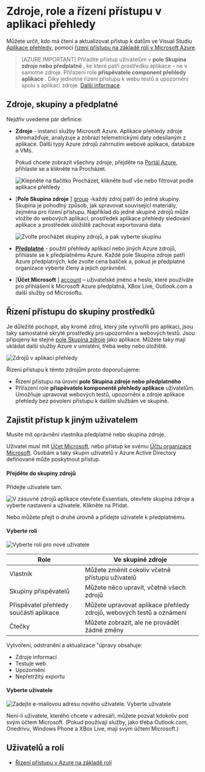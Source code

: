 <properties
    pageTitle="Zdroje, role a řízení přístupu v aplikaci přehledy"
    description="Vlastníci, přispěvatelé a čtenáři přehledy vaší organizace."
    services="application-insights"
    documentationCenter=""
    authors="alancameronwills"
    manager="douge"/>

<tags
    ms.service="application-insights"
    ms.workload="tbd"
    ms.tgt_pltfrm="ibiza"
    ms.devlang="na"
    ms.topic="article"
    ms.date="05/07/2016"
    ms.author="awills"/>

# <a name="resources-roles-and-access-control-in-application-insights"></a>Zdroje, role a řízení přístupu v aplikaci přehledy

Můžete určit, kdo má čtení a aktualizovat přístup k datům ve Visual Studiu [Aplikace přehledy][start], pomocí [řízení přístupu na základě rolí v Microsoft Azure](../active-directory/role-based-access-control-configure.md).

> [AZURE.IMPORTANT] Přiřadíte přístup uživatelům v **pole Skupina zdroje nebo předplatné** , ke které patří prostředku aplikace – ne v samotné zdroje. Přiřazení role **přispěvatele component přehledy aplikace** . Díky jednotné řízení přístupu k webu testů a upozornění spolu s aplikací zdroje. [Další informace](#access).


## <a name="resources-groups-and-subscriptions"></a>Zdroje, skupiny a předplatné

Nejdřív uvedeme pár definice:

* **Zdroje** - instanci služby Microsoft Azure. Aplikace přehledy zdroje shromažďuje, analyzuje a zobrazí telemetrickými daty odesílaným z aplikace.  Další typy Azure zdrojů zahrnutím webové aplikace, databáze a VMs.

    Pokud chcete zobrazit všechny zdroje, přejděte na [Portál Azure][portal], přihlaste se a klikněte na Procházet.

    ![Klepněte na tlačítko Procházet, klikněte buď vše nebo filtrovat podle aplikace přehledy](./media/app-insights-resources-roles-access-control/10-browse.png)

<a name="resource-group"></a>

* [**Pole Skupina zdroje** ] [ group] -každý zdroj patří do jedné skupiny. Skupina je pohodlný způsob, jak spravovat související materiály, zejména pro řízení přístupu. Například do jedné skupině zdrojů může vložíte do webových aplikací, prostředek aplikace přehledy sledování aplikace a prostředek úložiště zachovat exportovaná data.


    ![Zvolte procházet skupiny zdrojů, a pak vyberte skupinu](./media/app-insights-resources-roles-access-control/11-group.png)

* [**Předplatné**](https://manage.windowsazure.com) - použití přehledy aplikací nebo jiných Azure zdrojů, přihlaste se k předplatnému Azure. Každé pole Skupina zdroje patří Azure předplatných, kde zvolte cena balíček a, pokud je předplatné organizace vyberte členy a jejich oprávnění.
* [**Účet Microsoft** ] [ account] – uživatelské jméno a heslo, které používáte pro přihlášení k Microsoft Azure předplatná, XBox Live, Outlook.com a další služby od Microsoftu.


## <a name="access"></a>Řízení přístupu do skupiny prostředků

Je důležité pochopit, aby kromě zdroj, který jste vytvořili pro aplikaci, jsou taky samostatné skryté prostředky pro upozornění a webových testů. Jsou připojeny ke stejné [pole Skupina zdroje](#resource-group) jako aplikace. Můžete taky mají ukládat další služby Azure v umístění, třeba weby nebo úložiště.

![Zdrojů v aplikaci přehledy](./media/app-insights-resources-roles-access-control/00-resources.png)

Řízení přístupu k těmto zdrojům proto doporučujeme:

* Řízení přístupu na úrovni **pole Skupina zdroje nebo předplatného** .
* Přiřazení role **přispěvatele komponentě přehledy aplikace** uživatelům. Umožňuje upravovat webových testů, upozornění a zdroje aplikace přehledy bez povolení přístupu k dalším službám ve skupině.

## <a name="to-provide-access-to-another-user"></a>Zajistit přístup k jiným uživatelem

Musíte mít oprávnění vlastníka předplatné nebo skupina zdroje.

Uživatel musí mít [Účet Microsoft][account], nebo přístup ke svému [Účtu organizace Microsoft](..\active-directory\sign-up-organization.md). Osobám a taky skupin uživatelů v Azure Active Directory definované může poskytnout přístup.

#### <a name="navigate-to-the-resource-group"></a>Přejděte do skupiny zdrojů

Přidejte uživatele tam.

![V zásuvné zdrojů aplikace otevřete Essentials, otevřete skupina zdroje a vyberte nastavení a uživatele. Klikněte na Přidat.](./media/app-insights-resources-roles-access-control/01-add-user.png)

Nebo můžete přejít o druhé úrovně a přidejte uživatele k předplatnému.

#### <a name="select-a-role"></a>Vyberte roli

![Vyberte roli pro nové uživatele](./media/app-insights-resources-roles-access-control/03-role.png)

Role | Ve skupině zdroje
---|---
Vlastník | Můžete změnit cokoliv včetně přístupu uživatelů
Skupiny přispěvatelů | Můžete něco upravit, včetně všech zdrojů
Přispěvatel přehledy součásti aplikace | Můžete upravovat aplikace přehledy zdrojů, webových testů a oznámení
Čtečky | Můžete zobrazit, ale ne provádět žádné změny

Vytvoření, odstranění a aktualizace "úpravy obsahuje:

* Zdroje informací
* Testuje web
* Upozornění
* Nepřetržitý exportu

#### <a name="select-the-user"></a>Vyberte uživatele


![Zadejte e-mailovou adresu nového uživatele. Vyberte uživatele](./media/app-insights-resources-roles-access-control/04-user.png)

Není-li uživatele, kterého chcete v adresáři, můžete pozvat kdokoliv pod svým účtem Microsoft.
(Pokud používají služby, jako třeba Outlook.com, Onedrivu, Windows Phone a XBox Live, mají svým účtem Microsoft.)



## <a name="users-and-roles"></a>Uživatelů a rolí

* [Řízení přístupu v Azure na základě rolí](../active-directory/role-based-access-control-configure.md)



<!--Link references-->

[account]: https://account.microsoft.com
[group]: ../resource-group-overview.md
[portal]: https://portal.azure.com/
[start]: app-insights-overview.md
